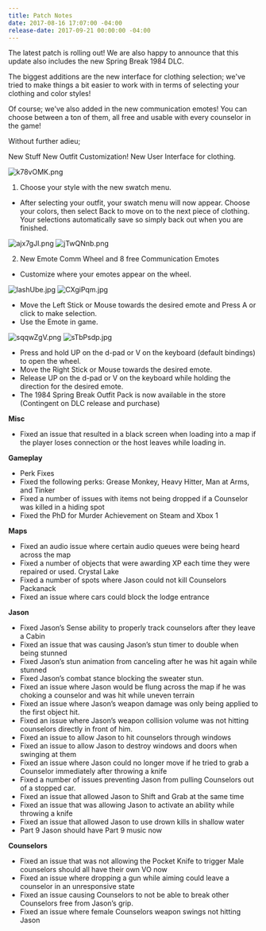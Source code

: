 ```yaml
---
title: Patch Notes
date: 2017-08-16 17:07:00 -04:00
release-date: 2017-09-21 00:00:00 -04:00
---
```


The latest patch is rolling out! We are also happy to announce that this update also includes the new Spring Break 1984 DLC. 

The biggest additions are the new interface for clothing selection; we've tried to make things a bit easier to work with in terms of selecting your clothing and color styles! 

Of course; we've also added in the new communication emotes! You can choose between a ton of them, all free and usable with every counselor in the game! 

Without further adieu;

New Stuff
New Outfit Customization!
New User Interface for clothing.

![k78vOMK.png](/uploads/k78vOMK.png)

1. Choose your style with the new swatch menu.
* After selecting your outfit, your swatch menu will now appear. Choose your colors, then select Back to move on to the next piece of clothing. Your selections automatically save so simply back out when you are finished. 

![ajx7gJl.png](/uploads/ajx7gJl.png)
![jTwQNnb.png](/uploads/jTwQNnb.png)

2. New Emote Comm Wheel and 8 free Communication Emotes
* Customize where your emotes appear on the wheel.

![IashUbe.jpg](/uploads/IashUbe.jpg)
![CXgiPqm.jpg](/uploads/CXgiPqm.jpg)

* Move the Left Stick or Mouse towards the desired emote and Press A or click to make selection.
* Use the Emote in game.

![sqqwZgV.png](/uploads/sqqwZgV.png)
![sTbPsdp.jpg](/uploads/sTbPsdp.jpg)

* Press and hold UP on the d-pad or V on the keyboard (default bindings) to open the wheel.
* Move the Right Stick or Mouse towards the desired emote.
* Release UP on the d-pad or V on the keyboard while holding the direction for the desired emote.
* The 1984 Spring Break Outfit Pack is now available in the store (Contingent on DLC release and purchase)

**Misc**
* Fixed an issue that resulted in a black screen when loading into a map if the player loses connection or the host leaves while loading in.

**Gameplay**
* Perk Fixes
* Fixed the following perks: Grease Monkey, Heavy Hitter, Man at Arms, and Tinker
* Fixed a number of issues with items not being dropped if a Counselor was killed in a hiding spot
* Fixed the PhD for Murder Achievement on Steam and Xbox 1

**Maps**
* Fixed an audio issue where certain audio queues were being heard across the map
* Fixed a number of objects that were awarding XP each time they were repaired or used.
Crystal Lake
* Fixed a number of spots where Jason could not kill Counselors
Packanack
* Fixed an issue where cars could block the lodge entrance

**Jason**
* Fixed Jason’s Sense ability to properly track counselors after they leave a Cabin
* Fixed an issue that was causing Jason’s stun timer to double when being stunned
* Fixed Jason’s stun animation from canceling after he was hit again while stunned
* Fixed Jason’s combat stance blocking the sweater stun.
* Fixed an issue where Jason would be flung across the map if he was choking a counselor and was hit while uneven terrain
* Fixed an issue where Jason’s weapon damage was only being applied to the first object hit.
* Fixed an issue where Jason’s weapon collision volume was not hitting counselors directly in front of him.
* Fixed an issue to allow Jason to hit counselors through windows
* Fixed an issue to allow Jason to destroy windows and doors when swinging at them
* Fixed an issue where Jason could no longer move if he tried to grab a Counselor immediately after throwing a knife
* Fixed a number of issues preventing Jason from pulling Counselors out of a stopped car.
* Fixed an issue that allowed Jason to Shift and Grab at the same time
* Fixed an issue that was allowing Jason to activate an ability while throwing a knife
* Fixed an issue that allowed Jason to use drown kills in shallow water
* Part 9 Jason should have Part 9 music now

**Counselors**
* Fixed an issue that was not allowing the Pocket Knife to trigger
Male counselors should all have their own VO now
* Fixed an issue where dropping a gun while aiming could leave a counselor in an unresponsive state
* Fixed an issue causing Counselors to not be able to break other Counselors free from Jason’s grip.
* Fixed an issue where female Counselors weapon swings not hitting Jason




